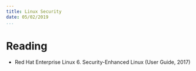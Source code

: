 ```yaml
---
title: Linux Security
date: 05/02/2019
...
```


# Reading

- Red Hat Enterprise Linux 6. Security-Enhanced Linux (User Guide, 2017)
